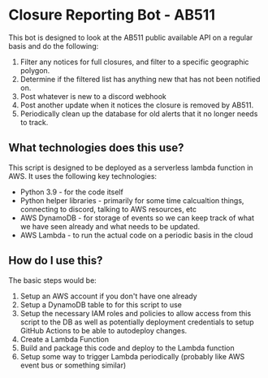 # Closure Reporting Bot - AB511
This bot is designed to look at the AB511 public available API on a regular basis and do the following:
1. Filter any notices for full closures, and filter to a specific geographic polygon.
2. Determine if the filtered list has anything new that has not been notified on.
3. Post whatever is new to a discord webhook
4. Post another update when it notices the closure is removed by AB511.
5. Periodically clean up the database for old alerts that it no longer needs to track.


## What technologies does this use?
This script is designed to be deployed as a serverless lambda function in AWS. It uses the following key technologies:
* Python 3.9 - for the code itself
* Python helper libraries - primarily for some time calcualtion things, connecting to discord, talking to AWS resources, etc
* AWS DynamoDB - for storage of events so we can keep track of what we have seen already and what needs to be updated.
* AWS Lambda - to run the actual code on a periodic basis in the cloud

## How do I use this?
The basic steps would be:
1. Setup an AWS account if you don't have one already
2. Setup a DynamoDB table to for this script to use
3. Setup the necessary IAM roles and policies to allow access from this script to the DB as well as potentially deployment credentials to setup GitHub Actions to be able to autodeploy changes.
4. Create a Lambda Function
5. Build and package this code and deploy to the Lambda function
6. Setup some way to trigger Lambda periodically (probably like AWS event bus or something similar)

